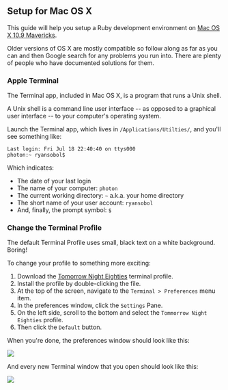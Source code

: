 Setup for Mac OS X
------------------

This guide will help you setup a Ruby development environment on [Mac OS X 10.9 Mavericks](https://www.apple.com/osx/).

Older versions of OS X are mostly compatible so follow along as far as you can and then Google search for any problems you run into. There are plenty of people who have documented solutions for them.


### Apple Terminal

The Terminal app, included in Mac OS X, is a program that runs a Unix shell.

A Unix shell is a command line user interface -- as opposed to a graphical user interface -- to your computer's operating system.

Launch the Terminal app, which lives in `/Applications/Utilties/`, and you'll  see something like:

```
Last login: Fri Jul 18 22:40:40 on ttys000
photon:~ ryansobol$
```

Which indicates:

* The date of your last login
* The name of your computer: `photon`
* The current working directory: `~` a.k.a. your home directory
* The short name of your user account: `ryansobol`
* And, finally, the prompt symbol: `$`


### Change the Terminal Profile

The default Terminal Profile uses small, black text on a white background. Boring!

To change your profile to something more exciting:

1. Download the [Tomorrow Night Eighties](https://raw.githubusercontent.com/ryansobol/sea-c17-ruby/master/class1/osx/Tomorrow%20Night%20Eighties.terminal) terminal profile.
1. Install the profile by double-clicking the file.
1. At the top of the screen, navigate to the `Terminal > Preferences` menu item.
1. In the preferences window, click the `Settings` Pane.
1. On the left side, scroll to the bottom and select the `Tommorrow Night Eighties` profile.
1. Then click the `Default` button.

When you're done, the preferences window should look like this:

![](https://i.imgur.com/ylohQgf.png)

And every new Terminal window that you open should look like this:

![](https://i.imgur.com/eOy5Hzv.png)
